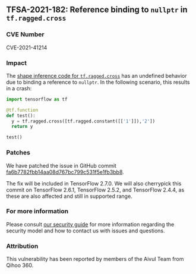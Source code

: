 ## TFSA-2021-182: Reference binding to `nullptr` in `tf.ragged.cross`

### CVE Number
CVE-2021-41214

### Impact
The [shape inference code for `tf.ragged.cross`](https://github.com/tensorflow/tensorflow/blob/8d72537c6abf5a44103b57b9c2e22c14f5f49698/tensorflow/core/ops/ragged_array_ops.cc#L64) has an undefined behavior due to binding a reference to `nullptr`. In the following scenario, this results in a crash:

```python
import tensorflow as tf

@tf.function
def test():
  y = tf.ragged.cross([tf.ragged.constant([['1']]),'2'])
  return y

test()
```

### Patches
We have patched the issue in GitHub commit [fa6b7782fbb14aa08d767bc799c531f5e1fb3bb8](https://github.com/tensorflow/tensorflow/commit/fa6b7782fbb14aa08d767bc799c531f5e1fb3bb8).

The fix will be included in TensorFlow 2.7.0. We will also cherrypick this commit on TensorFlow 2.6.1, TensorFlow 2.5.2, and TensorFlow 2.4.4, as these are also affected and still in supported range.

### For more information
Please consult [our security guide](https://github.com/tensorflow/tensorflow/blob/master/SECURITY.md) for more information regarding the security model and how to contact us with issues and questions.

### Attribution
This vulnerability has been reported by members of the Aivul Team from Qihoo 360.

